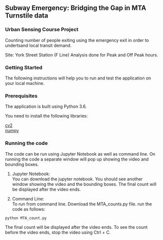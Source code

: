 ## Subway Emergency: Bridging the Gap in MTA Turnstile data
### Urban Sensing Course Project

Counting number of people exiting using the emergency exit in order to undertsand local transit demand.

Site: York Street Station (F Line)
Analysis done for Peak and Off Peak hours.

### Getting Started

The following instructions will help you to run and test the application on your local machine.

### Prerequisites

The application is built using Python 3.6.

You need to install the following libraries:

[cv2](https://pypi.org/project/opencv-python/)  
[numpy](https://scipy.org/install.html)

### Running the code
The code can be run using Jupyter Notebook as well as command line. On running the code a separate window will pop up showing the video and bounding boxes.

1. Jupyter Notebook:  
You can download the jupyter notebook. You should see another window showing the video and the bounding boxes. The final count will be displayed after the video ends. 

2. Command Line:  
To run from command line. Download the MTA_counts.py file. run the code as follows:
```
python MTA_count.py
```
The final count will be displayed after the video ends. To see the count before the video ends, stop the video using Ctrl + C.

